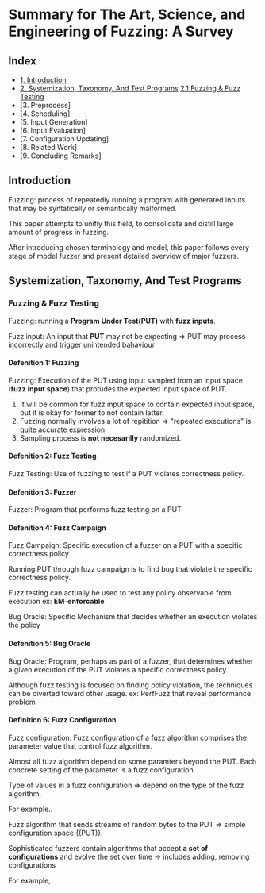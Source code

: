 # Summary for The Art, Science, and Engineering of Fuzzing: A Survey

## Index
- [1. Introduction](#introduction)
- [2. Systemization, Taxonomy, And Test Programs](#systemization-taxonomy-and-test-programs)
    [2.1 Fuzzing & Fuzz Testing](#fuzzing--fuzz-testing)
- [3. Preprocess]
- [4. Scheduling]
- [5. Input Generation]
- [6. Input Evaluation]
- [7. Configuration Updating]
- [8. Related Work]
- [9. Concluding Remarks]

## Introduction
Fuzzing: process of repeatedly running a program with generated inputs that may be syntatically or semantically malformed. <br>

This paper attempts to unifiy this field, to consolidate and distill large amount of progress in fuzzing. <br>

After introducing chosen terminology and model, this paper follows every stage of model fuzzer and present detailed overview of major fuzzers. <br>

## Systemization, Taxonomy, And Test Programs

### Fuzzing & Fuzz Testing
Fuzzing: running a **Program Under Test(PUT)** with **fuzz inputs**. <br>

Fuzz input: An input that **PUT** may not be expecting => PUT may process incorrectly and trigger unintended bahaviour

#### Defenition 1: Fuzzing
Fuzzing: Execution of the PUT using input sampled from an input space (**fuzz input space**) that protudes the expected input space of PUT. <br>

1. It will be common for fuzz input space to contain expected input space, but it is okay for former to not contain latter. <br>
2. Fuzzing normally involves a lot of repitition => "repeated executions" is quite accurate expression <br>
3. Sampling process is **not necesarilly** randomized. <br>

#### Defenition 2: Fuzz Testing
Fuzz Testing: Use of fuzzing to test if a PUT violates correctness policy. 

#### Defenition 3: Fuzzer
Fuzzer: Program that performs fuzz testing on a PUT

#### Defenition 4: Fuzz Campaign
Fuzz Campaign: Specific execution of a fuzzer on a PUT with a specific correctness policy <br>

Running PUT through fuzz campaign is to find bug that violate the specific correctness policy. <br>

Fuzz testing can actually be used to test any policy observable from execution ex: **EM-enforcable** <br>

Bug Oracle: Specific Mechanism that decides whether an execution violates the policy

#### Defenition 5: Bug Oracle
Bug Oracle: Program, perhaps as part of a fuzzer, that determines whether a given execution of the PUT violates a specific correctness policy. <br>

Although fuzz testing is focused on finding policy violation, the techniques can be diverted toward other usage. ex: PerfFuzz that reveal performance problem 

#### Definition 6: Fuzz Configuration
Fuzz configuration: Fuzz configuration of a fuzz algorithm comprises the parameter value that control fuzz algorithm. <br>

Almost all fuzz algorithm depend on some paramters beyond the PUT. Each concrete setting of the parameter is a fuzz configuration <br>

Type of values in a fuzz configuration => depend on the type of the fuzz algorithm. <br>

For example.. <br>

Fuzz algorithm that sends streams of random bytes to the PUT => simple configuration space {(PUT)}. <br>

Sophisticated fuzzers contain algorithms that accept **a set of configurations** and evolve the set over time -> includes adding, removing configurations <br>

For example, 